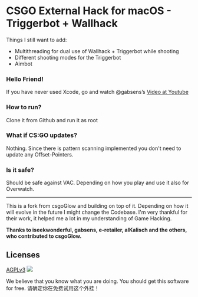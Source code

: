 # CSGO External Hack for macOS - Triggerbot + Wallhack

Things I still want to add:

- Multithreading for dual use of Wallhack + Triggerbot while shooting
- Different shooting modes for the Triggerbot
- Aimbot

### Hello Friend!
If you have never used Xcode, go and watch @gabsens’s [Video at Youtube](https://www.youtube.com/watch?v=AefIiBg2HKU)

### How to run?
Clone it from Github and run it as root

### What if CS:GO updates?
Nothing. Since there is pattern scanning implemented you don't need to update any Offset-Pointers.

### Is it safe?
Should be safe against VAC.
Depending on how you play and use it also for Overwatch.


_____________________

This is a fork from csgoGlow and building on top of it.
Depending on how it will evolve in the future I might change the Codebase.
I'm very thankful for their work, it helped me a lot in my understanding of Game Hacking.

**Thanks to iseekwonderful, gabsens, e-retailer, alKalisch and the others, who contributed to csgoGlow.**

## Licenses
[AGPLv3](https://www.gnu.org/licenses/agpl-3.0.html)
![](https://camo.githubusercontent.com/cab2b2b8ca7a05fdb59e6ded7fd4645f3a23ab7f/68747470733a2f2f7777772e676e752e6f72672f67726170686963732f6167706c76332d3135357835312e706e67)

We believe that you know what you are doing. You should get this software for free.
请确定你在免费试用这个外挂！
